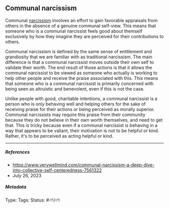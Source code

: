## Communal narcissism

Communal [narcissism](Narcissistic%20personality%20disorder.md) involves an effort to gain favorable appraisals from others in the absence of a genuine communal self-view. This means that someone who is a communal narcissist feels good about themself exclusively by how they imagine they are perceived for their contributions to others.

Communal narcissism is defined by the same sense of entitlement and grandiosity that we are familiar with as traditional narcissism. The main difference is that a communal narcissist moves outside their own self to validate their worth. The end result of those actions is that it allows the communal narcissist to be viewed as someone who actually is working to help other people and receive the praise associated with this. This means that someone who is a communal narcissist is primarily concerned with being seen as altruistic and benevolent, even if this is not the case.

Unlike people with good, charitable intentions, a communal narcissist is a person who is only behaving well and helping others for the sake of receiving praise for their actions or being perceived as morally superior. Communal narcissists may require this praise from their community because they do not believe in their own worth themselves, and need to get that. This is tricky because even if a communal narcissist is behaving in a way that appears to be valiant, their motivation is not to be helpful or kind. Rather, it's to be perceived as acting helpful or kind.

---

##### References

* https://www.verywellmind.com/communal-narcissism-a-deep-dive-into-collective-self-centeredness-7561322
* July 26, 2023

##### Metadata

Type: 
Tags:
Status: #⛅️/⛅️
